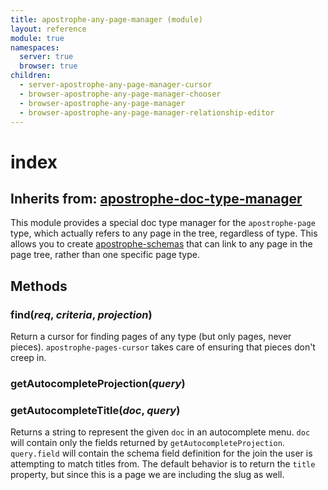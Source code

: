 ```yaml
---
title: apostrophe-any-page-manager (module)
layout: reference
module: true
namespaces:
  server: true
  browser: true
children:
  - server-apostrophe-any-page-manager-cursor
  - browser-apostrophe-any-page-manager-chooser
  - browser-apostrophe-any-page-manager
  - browser-apostrophe-any-page-manager-relationship-editor
---
```


# index

## Inherits from: [apostrophe-doc-type-manager](https://github.com/apostrophecms/apostrophe-documentation/tree/e71017392b54a258d8d72811456c862139150a96/modules/apostrophe-doc-type-manager/index.html)

This module provides a special doc type manager for the `apostrophe-page` type, which actually refers to any page in the tree, regardless of type. This allows you to create [apostrophe-schemas](https://github.com/apostrophecms/apostrophe-documentation/tree/e71017392b54a258d8d72811456c862139150a96/modules/apostrophe-any-page-manager/Apostrophe%20schema%20joins/README.md) that can link to any page in the page tree, rather than one specific page type.

## Methods

### find\(_req_, _criteria_, _projection_\)

Return a cursor for finding pages of any type \(but only pages, never pieces\). `apostrophe-pages-cursor` takes care of ensuring that pieces don't creep in.

### getAutocompleteProjection\(_query_\)

### getAutocompleteTitle\(_doc_, _query_\)

Returns a string to represent the given `doc` in an autocomplete menu. `doc` will contain only the fields returned by `getAutocompleteProjection`. `query.field` will contain the schema field definition for the join the user is attempting to match titles from. The default behavior is to return the `title` property, but since this is a page we are including the slug as well.


